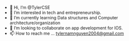 - 👋 Hi, I’m @TylerCSE
- 👀 I’m interested in tech and entrepreneurship.
- 🌱 I’m currently learning Data structures and Computer architecture/organization
- 💞️ I’m looking to collaborate on app development for IOS.
- 📫 How to reach me ... tylernamnguyen2004@gmail.com

<!---
TylerCSE/TylerCSE is a ✨ special ✨ repository because its `README.md` (this file) appears on your GitHub profile.
You can click the Preview link to take a look at your changes.
--->

